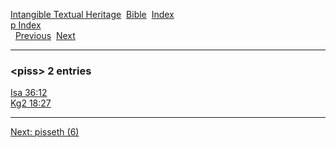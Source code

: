 [Intangible Textual Heritage](../../index)  [Bible](../index) 
[Index](index)   
[p Index](_p_)  
  [Previous](c08568)  [Next](c08570) 

------------------------------------------------------------------------

### &lt;piss&gt; 2 entries

[Isa 36:12](../kjv/isa036.htm#012)  
[Kg2 18:27](../kjv/kg2018.htm#027)  

------------------------------------------------------------------------

[Next: pisseth (6)](c08570)
